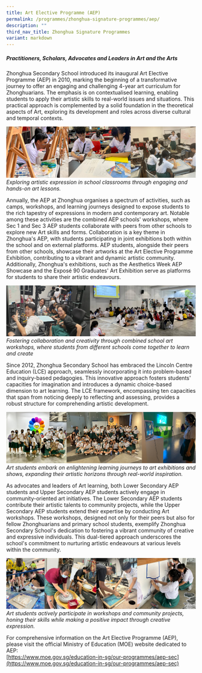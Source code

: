 ```yaml
---
title: Art Elective Programme (AEP)
permalink: /programmes/zhonghua-signature-programmes/aep/
description: ""
third_nav_title: Zhonghua Signature Programmes
variant: markdown
---
```

##### Practitioners, Scholars, Advocates and Leaders in Art and the Arts

Zhonghua Secondary School introduced its inaugural Art Elective Programme (AEP) in 2010, marking the beginning of a transformative journey to offer an engaging and challenging 4-year art curriculum for Zhonghuarians. The emphasis is on contextualised learning, enabling students to apply their artistic skills to real-world issues and situations. This practical approach is complemented by a solid foundation in the theoretical aspects of Art, exploring its development and roles across diverse cultural and temporal contexts. 

![](/images/AEP01.jpg)
*Exploring artistic expression in school classrooms through engaging and hands-on art lessons.*

Annually, the AEP at Zhonghua organises a spectrum of activities, such as camps, workshops, and learning journeys designed to expose students to the rich tapestry of expressions in modern and contemporary art. Notable among these activities are the combined AEP schools' workshops, where Sec 1 and Sec 3 AEP students collaborate with peers from other schools to explore new Art skills and forms. Collaboration is a key theme in Zhonghua's AEP, with students participating in joint exhibitions both within the school and on external platforms. AEP students, alongside their peers from other schools, showcase their artworks at the Art Elective Programme Exhibition, contributing to a vibrant and dynamic artistic community. Additionally, Zhonghua's exhibitions, such as the Aesthetics Week AEP Showcase and the Exposé 90 Graduates' Art Exhibition serve as platforms for students to share their artistic endeavours.

![](/images/AEP02.jpg)
*Fostering collaboration and creativity through combined school art workshops, where students from different schools come together to learn and create*

Since 2012, Zhonghua Secondary School has embraced the Lincoln Centre Education (LCE) approach, seamlessly incorporating it into problem-based and inquiry-based pedagogies. This innovative approach fosters students' capacities for imagination and introduces a dynamic choice-based dimension to art learning. The LCE framework, encompassing ten capacities that span from noticing deeply to reflecting and assessing, provides a robust structure for comprehending artistic development.

![](/images/AEP03.jpg)
*Art students embark on enlightening learning journeys to art exhibitions and shows, expanding their artistic horizons through real-world inspiration.*

As advocates and leaders of Art learning, both Lower Secondary AEP students and Upper Secondary AEP students actively engage in community-oriented art initiatives. The Lower Secondary AEP students contribute their artistic talents to community projects, while the Upper Secondary AEP students extend their expertise by conducting Art workshops. These workshops, designed not only for their peers but also for fellow Zhonghuarians and primary school students, exemplify Zhonghua Secondary School's dedication to fostering a vibrant community of creative and expressive individuals. This dual-tiered approach underscores the school's commitment to nurturing artistic endeavours at various levels within the community.

![](/images/AEP04.jpg)
*Art students actively participate in workshops and community projects, honing their skills while making a positive impact through creative expression.*


For comprehensive information on the Art Elective Programme (AEP), please visit the official Ministry of Education (MOE) website dedicated to AEP:<br>
[https://www.moe.gov.sg/education-in-sg/our-programmes/aep-sec](https://www.moe.gov.sg/education-in-sg/our-programmes/aep-sec)